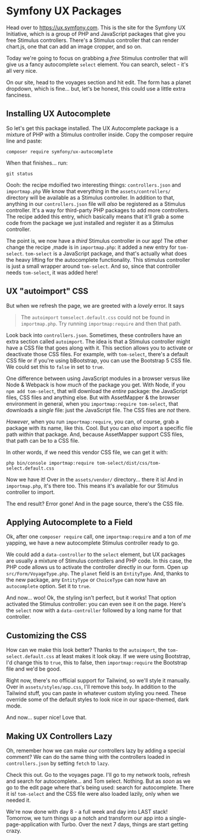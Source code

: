 # Symfony UX Packages

Head over to https://ux.symfony.com. This is the site for the Symfony UX Initiative,
which is a group of PHP and JavaScript packages that give you free Stimulus
controllers. There's a Stimulus controller that can render chart.js, one that
can add an image cropper, and so on.

Today we're going to focus on grabbing a *free* Stimulus controller that will give
us a fancy autocomplete `select` element. You can search, select - it's all very
nice.

On our site, head to the voyages section and hit edit. The form has a planet dropdown,
which is fine... but, let's be honest, this could use a little extra fanciness.

## Installing UX Autocomplete

So let's get this package installed. The UX Autocomplete package is a mixture of
PHP with a Stimulus controller inside. Copy the composer require line and paste:

```terminal-silent
composer require symfony/ux-autocomplete
```

When that finishes... run:

```terminal
git status
```

Oooh: the recipe mdoified two interesting things: `controllers.json` and `importmap.php`
We know that everything in the `assets/controllers/` directory will be available
as a Stimulus controller. In addition to that, anything in our `controllers.json`
file will *also* be registered as a Stimulus controller. It's a way for third-party
PHP packages to add more controllers. The recipe added this entry, which basically
means that it'll grab a some code from the package we just installed and register
it as a Stimulus controller.

The point is, we now have a *third* Stimulus controller in our app! The other change
the recipe ,made is in `importmap.php`: it added a new entry for `tom-select`.
`tom-select` is a JavaScript package, and that's actually what does the heavy lifting
for the autocomplete functionality. This stimulus controller is just a small wrapper
around `tom-select`. And so, since that controller needs `tom-select`, it was added
here!

## UX "autoimport" CSS

But when we refresh the page, we are greeted with a *lovely* error. It says

> The `autoimport` `tomselect.default.css` could not be found in `importmap.php`.
> Try running `importmap:require` and then that path.

Look back into `controllers.json`. Sometimes, these controllers have an extra section
called `autoimport`. The idea is that a Stimulus controller might have a CSS file
that goes along with it. This section allows you to activate or deactivate those
CSS files. For example, with `tom-select`, there's a default CSS file or if you're
using bBootstrap, you can use the Bootstrap 5 CSS file. We could set this to `false`
in set to `true`.

One difference between using JavaScript modules in a browser versus like Node &
Webpack is how *much* of the package you get. With Node, if you `npm add tom-select`,
that will download the *entire* package: the JavaScript files, CSS files and
anything else. But with AssetMapper & the browser environment in general, when
you `importmap:require tom-select`, that downloads a *single* file: just the
JavaScript file. The CSS files are *not* there.

*However*, when you run `importmap:require`, you can, of course, grab a package
with its name, like this. Cool. But you can *also* import a specific file path
*within* that package. And, because AssetMapper support CSS files, that path can
be to a CSS file.

In other words, if we need this vendor CSS file, we can get it with:

```terminal
php bin/console importmap:require tom-select/dist/css/tom-select.default.css
```

Now we have it! Over in the `assets/vendor/` directory... there it is! And in
`importmap.php`, it's there too. This means it's available for our Stimulus
controller to import.

The end result? Error gone! And in the page source, there's the CSS file.

## Applying Autocomplete to a Field

Ok, after one `composer require` call, one `importmap:require` and a ton of *me*
yapping, we have a new autocomplete Stimulus controller ready to go.

We could add a `data-controller` to the `select` element, but UX packages are usually
a mixture of Stimulus controllers and PHP code. In this case, the PHP code allows
us to activate the controller directly in our form. Open up `src/Form/VoyageType.php`.
The `planet` field is an `EntityType`. And, thanks to the new package, any
`EntityType` or `ChoiceType` can now have an `autocomplete` option. Set it to
`true`.

And now... woo! Ok, the styling isn't perfect, but it works! That option activated
the Stimulus controller: you can even see it on the page. Here's the `select`
now with a `data-controller` followed by a long name for that controller.

## Customizing the CSS

How can we make this look better? Thanks to the `autoimport`, the
`tom-select.default.css` at least makes it look okay. If we were using Bootstrap,
I'd change this to `true`, this to false, then `importmap:require` the Bootstrap
file and we'd be good.

Right now, there's no official support for Tailwind, so we'll style it manually.
Over in `assets/styles/app.css`, I'll remove this `body`. In addition to the Tailwind
stuff, you can paste in whatever custom styling you need. These override some
of the default styles to look nice in our space-themed, dark mode.

And now... super nice! Love that.

## Making UX Controllers Lazy

Oh, remember how we can make *our* controllers lazy by adding a special comment?
We can do the same thing with the controllers loaded in `controllers.json` by
setting `fetch` to `lazy`.

Check this out. Go to the voyages page. I'll go to my network tools, refresh and
search for autocomplete... and Tom select. Nothing. But as *soon* as we go to the
edit page where that's being used: search for autocomplete. There it is! `tom-select`
and the CSS file were also loaded lazily, only when we needed it.

We're now done with day 8 - a full week and day into LAST stack! Tomorrow, we turn
things up a notch and transform our app into a single-page-application with Turbo.
Over the next 7 days, things are start getting crazy.
